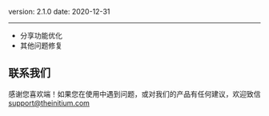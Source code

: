 version: 2.1.0
date: 2020-12-31

---

- 分享功能优化
- 其他问题修复

## 联系我们

感谢您喜欢端！如果您在使用中遇到问题，或对我们的产品有任何建议，欢迎致信 [support@theinitium.com](mailto:support@theinitium.com)